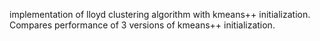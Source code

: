 implementation of lloyd clustering algorithm with kmeans++ initialization.
Compares performance of 3 versions of kmeans++ initialization.
